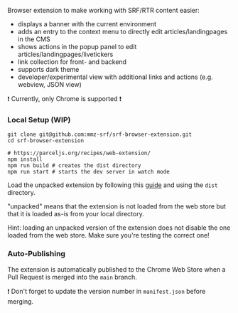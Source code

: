 Browser extension to make working with SRF/RTR content easier:

* displays a banner with the current environment
* adds an entry to the context menu to directly edit articles/landingpages in the CMS
* shows actions in the popup panel to edit articles/landingpages/livetickers
* link collection for front- and backend
* supports dark theme
* developer/experimental view with additional links and actions (e.g. webview, JSON view)

:exclamation: Currently, only Chrome is supported :exclamation:


### Local Setup (WIP)
```
git clone git@github.com:mmz-srf/srf-browser-extension.git
cd srf-browser-extension

# https://parceljs.org/recipes/web-extension/
npm install
npm run build # creates the dist directory
npm run start # starts the dev server in watch mode
```

Load the unpacked extension by following this [guide](https://developer.chrome.com/docs/extensions/get-started/tutorial/hello-world#load-unpacked) and using the `dist` directory.

"unpacked" means that the extension is not loaded from the web store but that it is loaded as-is from your local directory.

Hint: loading an unpacked version of the extension does not disable the one loaded from the web store. Make sure you're testing the correct one!

### Auto-Publishing
The extension is automatically published to the Chrome Web Store when a Pull Request is merged into the `main` branch.

:exclamation: Don't forget to update the version number in `manifest.json` before merging.
